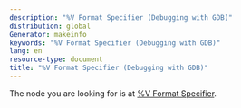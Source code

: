 ```yaml
---
description: "%V Format Specifier (Debugging with GDB)"
distribution: global
Generator: makeinfo
keywords: "%V Format Specifier (Debugging with GDB)"
lang: en
resource-type: document
title: "%V Format Specifier (Debugging with GDB)"
---
```

The node you are looking for is at [%V Format Specifier](Output.html#g_t_0025V-Format-Specifier).
